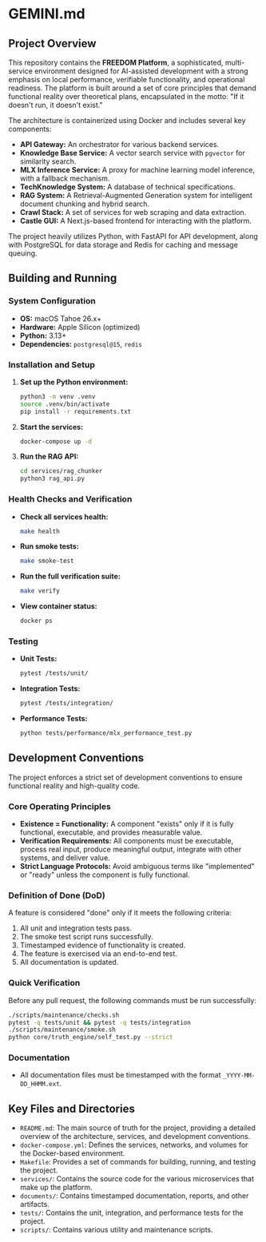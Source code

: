 # GEMINI.md

## Project Overview

This repository contains the **FREEDOM Platform**, a sophisticated, multi-service environment designed for AI-assisted development with a strong emphasis on local performance, verifiable functionality, and operational readiness. The platform is built around a set of core principles that demand functional reality over theoretical plans, encapsulated in the motto: "If it doesn't run, it doesn't exist."

The architecture is containerized using Docker and includes several key components:

*   **API Gateway:** An orchestrator for various backend services.
*   **Knowledge Base Service:** A vector search service with `pgvector` for similarity search.
*   **MLX Inference Service:** A proxy for machine learning model inference, with a fallback mechanism.
*   **TechKnowledge System:** A database of technical specifications.
*   **RAG System:** A Retrieval-Augmented Generation system for intelligent document chunking and hybrid search.
*   **Crawl Stack:** A set of services for web scraping and data extraction.
*   **Castle GUI:** A Next.js-based frontend for interacting with the platform.

The project heavily utilizes Python, with FastAPI for API development, along with PostgreSQL for data storage and Redis for caching and message queuing.

## Building and Running

### System Configuration

*   **OS:** macOS Tahoe 26.x+
*   **Hardware:** Apple Silicon (optimized)
*   **Python:** 3.13+
*   **Dependencies:** `postgresql@15`, `redis`

### Installation and Setup

1.  **Set up the Python environment:**
    ```bash
    python3 -m venv .venv
    source .venv/bin/activate
    pip install -r requirements.txt
    ```

2.  **Start the services:**
    ```bash
    docker-compose up -d
    ```

3.  **Run the RAG API:**
    ```bash
    cd services/rag_chunker
    python3 rag_api.py
    ```

### Health Checks and Verification

*   **Check all services health:**
    ```bash
    make health
    ```

*   **Run smoke tests:**
    ```bash
    make smoke-test
    ```

*   **Run the full verification suite:**
    ```bash
    make verify
    ```

*   **View container status:**
    ```bash
    docker ps
    ```

### Testing

*   **Unit Tests:**
    ```bash
    pytest /tests/unit/
    ```

*   **Integration Tests:**
    ```bash
    pytest /tests/integration/
    ```

*   **Performance Tests:**
    ```bash
    python tests/performance/mlx_performance_test.py
    ```

## Development Conventions

The project enforces a strict set of development conventions to ensure functional reality and high-quality code.

### Core Operating Principles

*   **Existence = Functionality:** A component "exists" only if it is fully functional, executable, and provides measurable value.
*   **Verification Requirements:** All components must be executable, process real input, produce meaningful output, integrate with other systems, and deliver value.
*   **Strict Language Protocols:** Avoid ambiguous terms like "implemented" or "ready" unless the component is fully functional.

### Definition of Done (DoD)

A feature is considered "done" only if it meets the following criteria:
1.  All unit and integration tests pass.
2.  The smoke test script runs successfully.
3.  Timestamped evidence of functionality is created.
4.  The feature is exercised via an end-to-end test.
5.  All documentation is updated.

### Quick Verification

Before any pull request, the following commands must be run successfully:
```bash
./scripts/maintenance/checks.sh
pytest -q tests/unit && pytest -q tests/integration
./scripts/maintenance/smoke.sh
python core/truth_engine/self_test.py --strict
```

### Documentation

*   All documentation files must be timestamped with the format `_YYYY-MM-DD_HHMM.ext`.

## Key Files and Directories

*   `README.md`: The main source of truth for the project, providing a detailed overview of the architecture, services, and development conventions.
*   `docker-compose.yml`: Defines the services, networks, and volumes for the Docker-based environment.
*   `Makefile`: Provides a set of commands for building, running, and testing the project.
*   `services/`: Contains the source code for the various microservices that make up the platform.
*   `documents/`: Contains timestamped documentation, reports, and other artifacts.
*   `tests/`: Contains the unit, integration, and performance tests for the project.
*   `scripts/`: Contains various utility and maintenance scripts.
